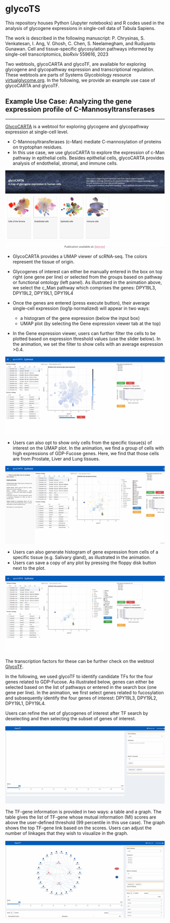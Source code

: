 # glycoTS

This repository houses Python (Jupyter notebooks) and R codes used in the analysis of glycogene expressions in single-cell data of Tabula Sapiens. 

The work is described in the following manuscript:
P. Chrysinas, S. Venkatesan, I. Ang, V. Ghosh, C. Chen, S. Neelamegham, and Rudiyanto Gunawan. Cell and tissue-specific glycosylation pathways informed by single-cell transcriptomics, _bioRxiv_ 559616, 2023

Two webtools, glycoCARTA and glycoTF, are available for exploring glycogene and glycopathway expression and transcriptional regulation. These webtools are parts of Systems Glycobiology resource [virtualglycome.org](https://www.virtualglycome.org). In the following, we provide an example use case of glycoCARTA and glycoTF.

## Example Use Case: Analyzing the gene expression profile of C-Mannosyltransferases
---
[GlycoCARTA](http://vgdev.cedar.buffalo.edu/glycocarta/) is a webtool for exploring glycogene and glycopathway expression at single-cell level. 

* C-Mannosyltransferases (c-Man) mediate C-mannosylation of proteins on tryptophan residues.
* In this use case, we use glycoCARTA to explore the expression of c-Man pathway in epithelial cells. Besides epithelial cells, glycoCARTA provides analysis of endothelial, stromal, and immune cells.

![Select genes](./gifs/Glycocarta_Mannose-select_0.gif)

* GlycoCARTA provides a UMAP viewer of scRNA-seq. The colors represent the tissue of origin.
* Glycogenes of interest can either be manually entered in the box on top right (one gene per line) or selected from the groups based on pathway or functional ontology (left panel). As illustrated in the animation above, we select the c_Man pathway which comprises the genes: DPY19L3, DPY19L2, DPY19L1, DPY19L4

* Once the genes are entered (press execute button), their average single-cell expression (log1p normalized) will appear in two ways:
  - a histogram of the gene expression (below the input box)
  - UMAP plot (by selecting  the Gene expression viewer tab at the top)

* In the Gene expression viewer, users can further filter the cells to be plotted based on expression threshold values (use the slider below). In the animation, we set the filter to show cells with an average expression >0.4.

![Show genes](./gifs/Glycocarta_Mannose-clip_1.gif)

* Users can also opt to show only cells from the specific tissue(s) of interest on the UMAP plot. In the animation, we find a group of cells with high expressions of GDP-Fucose genes. Here, we find that those cells are from Prostate, Liver and Lung tissues. 

![Clip expression](./gifs/Glycocarta_Mannose-clip2_2.gif)

* Users can also generate histogram of gene expression from cells of a specific tissue (e.g. Salivary gland), as illustrated in the animation. 
* Users can save a copy of any plot by pressing the floppy disk button next to the plot. 

![Histogram](./gifs/Glycocarta_Mannose-hist_3.gif)

The transcription factors for these can be further check on the webtool [GlycoTF](https://vgdev.cedar.buffalo.edu/glycotf).

In the following, we used glycoTF to identify candidate TFs for the four genes related to GDP-Fucose.
As illustrated below, genes can either be selected based on the list of pathways or entered in the search box (one gene per line). In the animation, we first select genes related to fucosylation and subsequently identify the four genes of interest: DPY19L3, DPY19L2, DPY19L1, DPY19L4.

Users can refine the set of glycogenes of interest after TF search by deselecting and then selecting the subset of genes of interest.  

![Select_Targets](./gifs/Glycotf_Mannose-select_4.gif)

The TF-gene information is provided in two ways: a table and a graph. 
The table gives the list of TF-gene whose mutual information (MI) scores are above the user-defined threshold (99 percentile in this use case).
The graph shows the top TF-gene link based on the scores. Users can adjust the number of linkages that they wish to visualize in the graph.  

![Links](./gifs/Glycotf_Mannose-link_5.gif)
